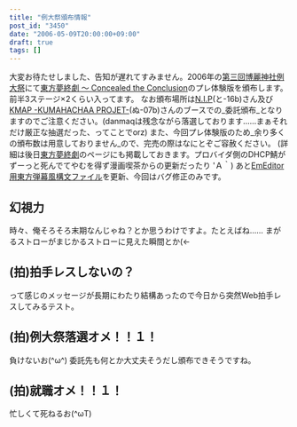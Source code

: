 ```yaml
---
title: "例大祭頒布情報"
post_id: "3450"
date: "2006-05-09T20:00:00+09:00"
draft: true
tags: []
---
```



大変お待たせしました、告知が遅れてすみません。2006年の[第三回博麗神社例大祭](http://www.reitaisai.com/)にて[東方夢終劇 ～ Concealed the Conclusion](https://danmaq.com/!/thC/)のプレ体験版を頒布します。前半3ステージ×2くらい入ってます。 なお頒布場所は[N.I.P](http://www.geocities.jp/nip_sigurem/)(と-16b)さん及び[KMAP -KUMAHACHAA PROJET-](http://nyagakiya.sakura.ne.jp/)(ぬ-07b)さんのブースでの_委託頒布_となりますのでご注意ください。(danmaqは残念ながら落選しております……まぁそれだけ厳正な抽選だった、ってことでorz)  また、今回プレ体験版のため_余り多くの頒布数は用意しておりません_ので、完売の際はなにとぞご容赦ください。 (詳細は後日[東方夢終劇](https://danmaq.com/!/thC/)のページにも掲載しておきます。プロバイダ側のDHCP鯖がずーっと死んでてやむを得ず漫画喫茶からの更新だったり 'Ａ｀) あと[EmEditor用東方弾幕風構文ファイル](emeditor-danmakufu)を更新、今回はバグ修正のみです。
## 幻視力
時々、俺そろそろ末期なんじゃね？とか思うわけですよ。たとえばね…… まがるストローがまじかるストローに見えた瞬間とか(←
## (拍)拍手レスしないの？
って感じのメッセージが長期にわたり結構あったので今日から突然Web拍手レスしてみるテスト。
## (拍)例大祭落選オメ！！１！
負けないお(^ω^) 委託先も何とか大丈夫そうだし頒布できそうですね。
## (拍)就職オメ！！１！
忙しくて死ねるお(^ωT)

